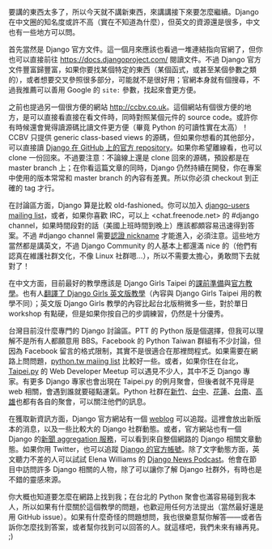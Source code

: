 要講的東西太多了，所以今天就不講新東西，來講講接下來要怎麼繼續。Django 在中文圈的知名度或許不高（實在不知道為什麼），但英文的資源還是很多，中文也有一些地方可以問。

首先當然是 Django 官方文件。這一個月來應該也看過一堆連結指向官網了，但你也可以直接前往 <https://docs.djangoproject.com/> 閱讀文件。不過 Django 官方文件豐富歸豐富，如果你要找某個特定的東西（某個函式，或甚至某個參數之類的），或者想要交叉參照很多部分，可能就不是很好用；官網本身就有個搜尋，不過我推薦可以善用 Google 的 `site:` 參數，找起來會更方便。

之前也提過另一個很方便的網站 <http://ccbv.co.uk>。這個網站有個很方便的地方，是可以直接看直接在看文件時，同時對照某個元件的 source code。或許你有時候還會覺得讀源碼比讀文件更方便（畢竟 Python 的可讀性實在太高）！CCBV 只提供 generic class-based views 的源碼，但如果你想看的其他部分，可以直接讀 [Django 在 GitHub 上的官方 repository](https://github.com/django/django/tree/master/django)。如果你希望離線看，也可以 clone 一份回來。不過要注意：不論線上還是 clone 回來的源碼，預設都是在 master branch 上；在你看這篇文章的同時，Django 仍然持續在開發，你在專案中使用的版本常常和 master branch 的內容有差異。所以你必須 checkout 到正確的 tag 才行。

在討論區方面，Django 算是比較 old-fashioned。你可以加入 [django-users mailing list](https://groups.google.com/forum/#!forum/django-users)，或者，如果你喜歡 IRC，可以上 <chat.freenode.net> 的 #django channel，如果時間段對的話（美國上班時間到晚上）應該都頗容易迅速得到答案。不過 #django channel 需要[認證 nickname](http://epttformosa.conic.me/interaction/irc/ircreg) 才能進入，必須注意。這些地方當然都是講英文，不過 Django Community 的人基本上都還滿 nice 的（他們有認真在維護社群文化，不像 Linux 社群嗯…），所以不需要太擔心，勇敢問下去就對了！

在中文方面，目前最好的教學應該是 Django Girls Taipei 的[課前準備](http://djangogirlstaipei.herokuapp.com/tutorials/)與[官方教學](http://djangogirlstaipei.gitbooks.io/django-girls-taipei-tutorial/)。也有人[翻譯了 Django Girls 英文版教學](http://carolhsu.gitbooks.io/django-girls-tutorial-traditional-chiness/)（內容與 Django Girls Taipei 用的教學不同）；英文版 Django Girls 教學的內容比起台北版稍微多一些，對於單日 workshop 有點硬，但是如果你按自己的步調練習，仍然是十分優秀。

台灣目前沒什麼專門的 Django 討論區。PTT 的 Python 版是個選擇，但我可以理解不是所有人都願意用 BBS。Facebook 的 Python Taiwan 群組有不少討論，但因為 Facebook 留言的格式限制，其實不是很適合在那裡問程式。如果需要在網路上問問題，[python.tw maiing list](https://groups.google.com/forum/#!forum/pythontw) 比較好一些。或者，如果你住在台北，[Taipei.py](http://www.meetup.com/Taipei-py/) 的 Web Developer Meetup 可以遇見不少人，其中不乏 Django 專家。有更多 Django 專家也會出現在 Taipei.py 的例月聚會，但後者就不見得是 web 相關，會遇到誰就要碰點運氣。Python 社群在[新竹](http://www.meetup.com/pythonhug/)、[台中](http://www.meetup.com/Taichung-Python-Meetup/)、[花蓮](http://hualien.python.org.tw)、[台南](http://www.meetup.com/Tainan-py-Python-Tainan-User-Group/)、[高雄](http://kaohsiungpy.kktix.cc)也都有各自的聚會，可以關注他們的訊息。

在獲取新資訊方面，Django 官方網站有一個 [weblog](https://www.djangoproject.com/weblog/) 可以追蹤。這裡會放出新版本的消息，以及一些比較大的 Django 社群動態。或者，官方網站也有一個 Django 的[新聞 aggregation 服務](https://www.djangoproject.com/community/)，可以看到來自整個網路的 Django 相關文章動態。如果你用 Twitter，也可以追蹤 [Django 的官方帳號](https://twitter.com/djangoproject)。除了文字動態方面，英文聽力不差的人可以試試 Elena Williams 的 [Django News Podcast](https://soundcloud.com/elena)。他會在節目中訪問許多 Django 相關的人物，除了可以讓你了解 Django 社群外，有時也是不錯的靈感來源。

你大概也知道要怎麼在網路上找到我；在台北的 Python 聚會也滿容易碰到我本人，所以如果有什麼關於這個教學的問題，也歡迎用任何方法提出（當然最好還是用 GitHub issue）。如果有什麼奇怪的問題想問，我也很樂意幫你解答——或者告訴你怎麼找到答案，或者幫你找到可以回答的人。就這樣吧，我們未來有緣再見。 ;)
